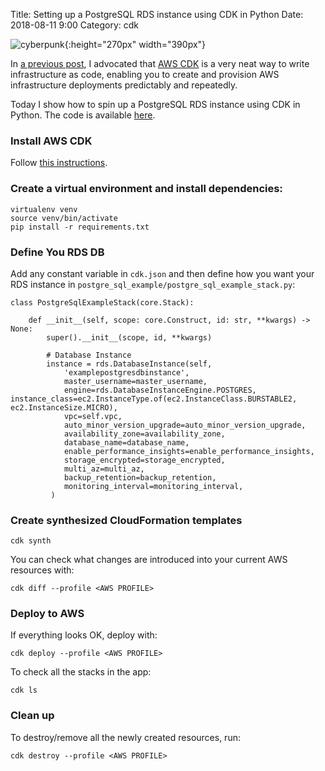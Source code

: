 Title: Setting up a PostgreSQL RDS instance using CDK in Python
Date: 2018-08-11 9:00 
Category: cdk

![cyberpunk](./cyberpunk/1339.jpeg){:height="270px" width="390px"}

In [a previous post](https://marinasteinkirch.com/setting-up-a-vpc-with-cdk-in-python.html), I advocated that [AWS CDK](https://docs.aws.amazon.com/cdk/latest/guide/home.html) is a very neat way to write infrastructure as code, enabling you to create and provision AWS infrastructure deployments predictably and repeatedly.

Today I show how to spin up a PostgreSQL RDS instance using CDK in Python. The code is available [here](https://github.com/bt3gl/AWS_Resources/tree/master/CDK_examples).

### Install AWS CDK

Follow [this instructions](https://github.com/aws/aws-cdk#at-a-glance).


### Create a virtual environment and install dependencies:

```
virtualenv venv
source venv/bin/activate
pip install -r requirements.txt
```

### Define You RDS DB 

Add any constant variable in `cdk.json` and then define how you want your RDS instance in `postgre_sql_example/postgre_sql_example_stack.py`:

```
class PostgreSqlExampleStack(core.Stack):

    def __init__(self, scope: core.Construct, id: str, **kwargs) -> None:
        super().__init__(scope, id, **kwargs)

        # Database Instance
        instance = rds.DatabaseInstance(self,
            'examplepostgresdbinstance', 
            master_username=master_username,
            engine=rds.DatabaseInstanceEngine.POSTGRES, instance_class=ec2.InstanceType.of(ec2.InstanceClass.BURSTABLE2, ec2.InstanceSize.MICRO), 
            vpc=self.vpc,
            auto_minor_version_upgrade=auto_minor_version_upgrade,
            availability_zone=availability_zone,
            database_name=database_name,
            enable_performance_insights=enable_performance_insights,
            storage_encrypted=storage_encrypted,
            multi_az=multi_az,
            backup_retention=backup_retention,
            monitoring_interval=monitoring_interval,
         )
```

### Create synthesized CloudFormation templates

```
cdk synth
```

You can check what changes are introduced into your current AWS resources with:
```
cdk diff --profile <AWS PROFILE>
```


### Deploy to AWS

If everything looks OK, deploy with:

```
cdk deploy --profile <AWS PROFILE>
```

To check all the stacks in the app:

```
cdk ls
```

### Clean up

To destroy/remove all the newly created resources, run:

```
cdk destroy --profile <AWS PROFILE>
```
